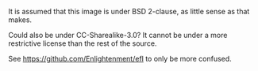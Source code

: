 It is assumed that this image is under BSD 2-clause, as little sense as that makes.

Could also be under CC-Sharealike-3.0?
It cannot be under a more restrictive license than the rest of the source.

See https://github.com/Enlightenment/efl to only be more confused.